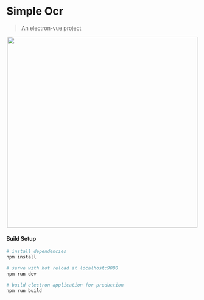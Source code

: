 # Simple Ocr

> An electron-vue project

<div align="center">
    <img src="https://i.imgur.com/f0U2adZ.png" width="500px">
</div>

#### Build Setup

``` bash
# install dependencies
npm install

# serve with hot reload at localhost:9080
npm run dev

# build electron application for production
npm run build


```
